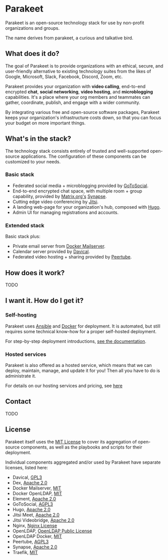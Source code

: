 # Parakeet

Parakeet is an open-source technology stack for use by non-profit organizations and groups.

The name derives from parakeet, a curious and talkative bird.

## What does it do?

The goal of Parakeet is to provide organizations with an ethical, secure, and user-friendly alternative to existing technology suites from the likes of Google, Microsoft, Slack, Facebook, Discord, Zoom, etc.

Parakeet provides your organization with **video calling**, end-to-end encrypted **chat**, **social networking**, **video hosting**, and **microblogging** capabilities. It's a place where your org members and teammates can gather, coordinate, publish, and engage with a wider community.

By integrating various free and open-source software packages, Parakeet keeps your organization's infrastructure costs down, so that you can focus your budget on more important things.

## What's in the stack?

The technology stack consists entirely of trusted and well-supported open-source applications. The configuration of these components can be customized to your needs.

### Basic stack

* Federated social media + microblogging provided by [GoToSocial](https://github.com/superseriousbusiness/gotosocial).
* End-to-end encrypted chat space, with multiple room + group capability, provided by [Matrix.org's](https://matrix.org/) [Synapse](https://matrix.org/docs/projects/server/synapse).
* Cutting edge video conferencing by [Jitsi](https://jitsi.org/).
* A landing web-page for your organization's hub, composed with [Hugo](https://gohugo.io/).
* Admin UI for managing registrations and accounts.

### Extended stack

Basic stack plus:

* Private email server from [Docker Mailserver](https://github.com/docker-mailserver/docker-mailserver).
* Calendar server provided by [Davical](https://davical.org/).
* Federated video hosting + sharing provided by [Peertube](https://joinpeertube.org/).

## How does it work?

TODO

## I want it. How do I get it?

### Self-hosting

Parakeet uses [Ansible](https://www.ansible.com/) and [Docker](https://www.docker.com/) for deployment. It is automated, but still requires some technical know-how for a proper self-hosted deployment.

For step-by-step deployment introductions, [see the documentation](some-link-to-documentation).

### Hosted services

Parakeet is also offered as a hosted service, which means that we can deploy, maintain, manage, and update it for you! Then all you have to do is administrate it.

For details on our hosting services and pricing, see [here](some-link-to-a-website)

## Contact

TODO

## License

Parakeet itself uses the [MIT License](LICENSE) to cover its aggregation of open-source components, as well as the playbooks and scripts for their deployment.

Individual components aggregated and/or used by Parakeet have separate licenses, listed here:

* Davical, [GPL3](https://www.gnu.org/licenses/gpl-3.0.html)
* Dex, [Apache 2.0](https://github.com/dexidp/dex/blob/master/LICENSE)
* Docker Mailserver, [MIT](https://github.com/docker-mailserver/docker-mailserver/blob/master/LICENSE)
* Docker OpenLDAP, [MIT](https://github.com/osixia/docker-openldap/blob/master/LICENSE)
* Element, [Apache 2.0](https://github.com/vector-im/element-web/blob/develop/LICENSE)
* GoToSocial, [AGPL3](https://github.com/superseriousbusiness/gotosocial/LICENSE)
* Hugo, [Apache 2.0](https://github.com/gohugoio/hugo/blob/master/LICENSE)
* Jitsi Meet, [Apache 2.0](https://github.com/jitsi/jitsi-meet/blob/master/LICENSE)
* Jitsi Videobridge, [Apache 2.0](https://github.com/jitsi/jitsi-videobridge/blob/master/LICENSE)
* Nginx, [Nginx License](https://nginx.org/LICENSE)
* OpenLDAP, [OpenLDAP Public License](https://www.openldap.org/software/release/license.html)
* OpenLDAP Docker, [MIT](https://github.com/osixia/docker-openldap/blob/master/LICENSE)
* Peertube, [AGPL3](https://github.com/Chocobozzz/PeerTube/blob/develop/LICENSE)
* Synapse, [Apache 2.0](https://github.com/matrix-org/synapse/blob/develop/LICENSE)
* Traefik, [MIT](https://github.com/traefik/traefik/blob/master/LICENSE.md)
